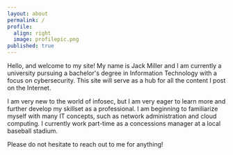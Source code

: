 ```yaml
---
layout: about
permalink: /
profile: 
  align: right
  image: profilepic.png
published: true
---
```


Hello, and welcome to my site! My name is Jack Miller and I am currently a university pursuing a bachelor's degree in Information Technology with a focus on cybersecurity. This site will serve as a hub for all the content I post on the Internet.

I am very new to the world of infosec, but I am very eager to learn more and further develop my skillset as a professional. I am beginning to familiarize myself with many IT concepts, such as network administration and cloud computing. I currently work part-time as a concessions manager at a local baseball stadium.

Please do not hesitate to reach out to me for anything!


